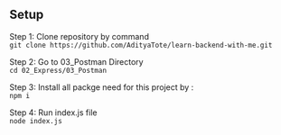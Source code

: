## Setup 
Step 1: Clone repository by command  
`git clone https://github.com/AdityaTote/learn-backend-with-me.git`    

Step 2: Go to 03_Postman Directory  
`cd 02_Express/03_Postman`  

Step 3: Install all packge need for this project by :  
`npm i `  

Step 4: Run index.js file   
`node index.js`
